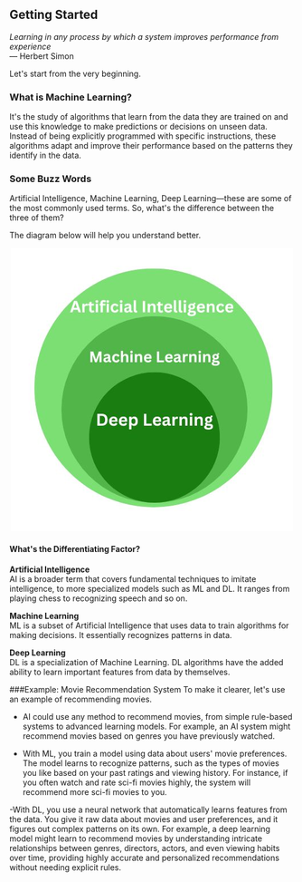 ## Getting Started

*Learning in any process by which a system improves performance from experience*  
— Herbert Simon

Let's start from the very beginning.

### What is Machine Learning?

It's the study of algorithms that learn from the data they are trained on and use this knowledge to make predictions or decisions on unseen data. Instead of being explicitly programmed with specific instructions, these algorithms adapt and improve their performance based on the patterns they identify in the data.

### Some Buzz Words

Artificial Intelligence, Machine Learning, Deep Learning—these are some of the most commonly used terms. So, what's the difference between the three of them?

The diagram below will help you understand better.

<p align="center">
  <img src="AI_vs_ML_vs_DL.jpg" alt="AI vs ML vs DL">
</p>

#### What's the Differentiating Factor?

**Artificial Intelligence**  
AI is a broader term that covers fundamental techniques to imitate intelligence, to more specialized models such as ML and DL. It ranges from playing chess to recognizing speech and so on.

**Machine Learning**  
ML is a subset of Artificial Intelligence that uses data to train algorithms for making decisions. It essentially recognizes patterns in data.

**Deep Learning**  
DL is a specialization of Machine Learning. DL algorithms have the added ability to learn important features from data by themselves.

###Example: Movie Recommendation System
To make it clearer, let's use an example of recommending movies.

- AI could use any method to recommend movies, from simple rule-based systems to advanced learning models. For example, an AI system might recommend movies based on genres you have previously watched.

- With ML, you train a model using data about users' movie preferences. The model learns to recognize patterns, such as the types of movies you like based on your past ratings and viewing history. For instance, if you often watch and rate sci-fi movies highly, the system will recommend more sci-fi movies to you.

-With DL, you use a neural network that automatically learns features from the data. You give it raw data about movies and user preferences, and it figures out complex patterns on its own. For example, a deep learning model might learn to recommend movies by understanding intricate relationships between genres, directors, actors, and even viewing habits over time, providing highly accurate and personalized recommendations without needing explicit rules.